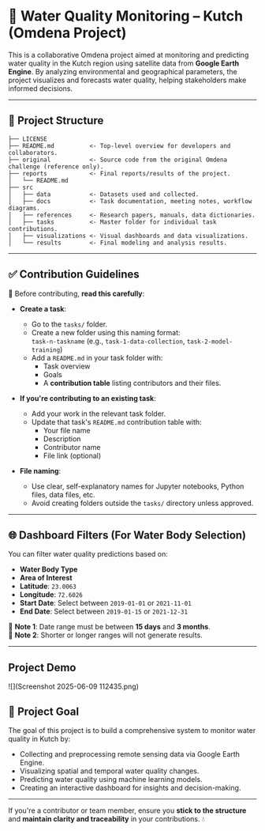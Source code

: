 
# 🌊 Water Quality Monitoring – Kutch (Omdena Project)

This is a collaborative Omdena project aimed at monitoring and predicting water quality in the Kutch region using satellite data from **Google Earth Engine**. By analyzing environmental and geographical parameters, the project visualizes and forecasts water quality, helping stakeholders make informed decisions.


---

## 📁 Project Structure

```
├── LICENSE
├── README.md          <- Top-level overview for developers and collaborators.
├── original           <- Source code from the original Omdena challenge (reference only).
├── reports            <- Final reports/results of the project.
│   └── README.md
├── src
│   ├── data           <- Datasets used and collected.
│   ├── docs           <- Task documentation, meeting notes, workflow diagrams.
│   ├── references     <- Research papers, manuals, data dictionaries.
│   ├── tasks          <- Master folder for individual task contributions.
│   ├── visualizations <- Visual dashboards and data visualizations.
│   └── results        <- Final modeling and analysis results.
```

---

## ✅ Contribution Guidelines

📌 Before contributing, **read this carefully**:

- **Create a task**:
  - Go to the `tasks/` folder.
  - Create a new folder using this naming format:  
    `task-n-taskname` (e.g., `task-1-data-collection`, `task-2-model-training`)
  - Add a `README.md` in your task folder with:
    - Task overview
    - Goals
    - A **contribution table** listing contributors and their files.

- **If you're contributing to an existing task**:
  - Add your work in the relevant task folder.
  - Update that task's `README.md` contribution table with:
    - Your file name
    - Description
    - Contributor name
    - File link (optional)

- **File naming**:
  - Use clear, self-explanatory names for Jupyter notebooks, Python files, data files, etc.
  - Avoid creating folders outside the `tasks/` directory unless approved.

---

## 🌐 Dashboard Filters (For Water Body Selection)

You can filter water quality predictions based on:

- **Water Body Type**
- **Area of Interest**
- **Latitude**: `23.0063`
- **Longitude**: `72.6026`
- **Start Date**: Select between `2019-01-01` or `2021-11-01`
- **End Date**: Select between `2019-01-15` or `2021-12-31`

📝 **Note 1**: Date range must be between **15 days** and **3 months**.  
📝 **Note 2**: Shorter or longer ranges will not generate results.

---
## Project Demo  

![](Screenshot 2025-06-09 112435.png)

## 🎯 Project Goal

The goal of this project is to build a comprehensive system to monitor water quality in Kutch by:

- Collecting and preprocessing remote sensing data via Google Earth Engine.
- Visualizing spatial and temporal water quality changes.
- Predicting water quality using machine learning models.
- Creating an interactive dashboard for insights and decision-making.

---

If you're a contributor or team member, ensure you **stick to the structure** and **maintain clarity and traceability** in your contributions. 💧
